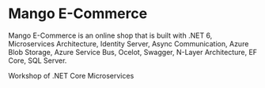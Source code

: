 # Mango E-Commerce
Mango E-Commerce is an online shop that is built with 
.NET 6, 
Microservices Architecture, 
Identity Server, 
Async Communication, 
Azure Blob Storage, 
Azure Service Bus, 
Ocelot, 
Swagger, 
N-Layer Architecture, 
EF Core,
SQL Server.

Workshop of .NET Core Microservices

